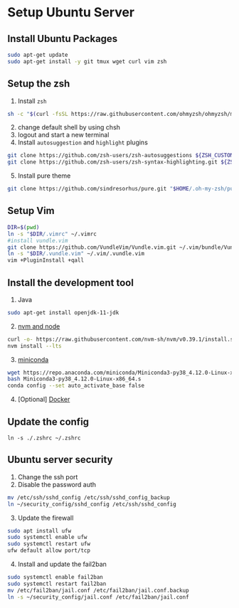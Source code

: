 # Setup Ubuntu Server

## Install Ubuntu Packages

```sh
sudo apt-get update
sudo apt-get install -y git tmux wget curl vim zsh
```

## Setup the zsh

1. Install `zsh`
```sh
sh -c "$(curl -fsSL https://raw.githubusercontent.com/ohmyzsh/ohmyzsh/master/tools/install.sh)"
```
2. change default shell by using chsh
3. logout and start a new terminal
4. Install `autosuggestion` and `highlight` plugins
```sh
git clone https://github.com/zsh-users/zsh-autosuggestions ${ZSH_CUSTOM:-~/.oh-my-zsh/custom}/plugins/zsh-autosuggestions
git clone https://github.com/zsh-users/zsh-syntax-highlighting.git ${ZSH_CUSTOM:-~/.oh-my-zsh/custom}/plugins/zsh-syntax-highlighting
```
5. Install pure theme 
```sh
git clone https://github.com/sindresorhus/pure.git "$HOME/.oh-my-zsh/pure"
```

## Setup Vim
```sh
DIR=$(pwd)
ln -s "$DIR/.vimrc" ~/.vimrc
#install vundle.vim
git clone https://github.com/VundleVim/Vundle.vim.git ~/.vim/bundle/Vundle.vim
ln -s "$DIR/.vundle.vim" ~/.vim/.vundle.vim
vim +PluginInstall +qall
```

## Install the development tool
1. Java
```sh
sudo apt-get install openjdk-11-jdk
```
2. [nvm and node](https://github.com/nvm-sh/nvm)
```sh
curl -o- https://raw.githubusercontent.com/nvm-sh/nvm/v0.39.1/install.sh | bash
nvm install --lts
```
3. [miniconda](https://docs.conda.io/projects/conda/en/latest/user-guide/install/linux.html#install-linux-silent)
```sh
wget https://repo.anaconda.com/miniconda/Miniconda3-py38_4.12.0-Linux-x86_64.sh
bash Miniconda3-py38_4.12.0-Linux-x86_64.s
conda config --set auto_activate_base false
```
4. [Optional] [Docker](https://docs.docker.com/engine/install/ubuntu/)

## Update the config
```
ln -s ./.zshrc ~/.zshrc
```

## Ubuntu server security
1. Change the ssh port
2. Disable the password auth
```sh
mv /etc/ssh/sshd_config /etc/ssh/sshd_config_backup
ln ~/security_config/sshd_config /etc/ssh/sshd_config
```
3. Update the firewall
```sh
sudo apt install ufw
sudo systemctl enable ufw
sudo systemctl restart ufw
ufw default allow port/tcp
```
4. Install and update the fail2ban
```sh
sudo systemctl enable fail2ban
sudo systemctl restart fail2ban
mv /etc/fail2ban/jail.conf /etc/fail2ban/jail.conf.backup
ln -s ~/security_config/jail.conf /etc/fail2ban/jail.conf
```